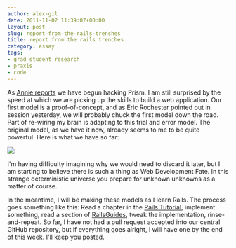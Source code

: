 ```yaml
---
author: alex-gil
date: 2011-11-02 11:39:07+00:00
layout: post
slug: report-from-the-rails-trenches
title: report from the rails trenches
category: essay
tags:
- grad student research
- praxis
- code
---
```


As [Annie reports](https://scholarslab.org/praxis-program/building-prism-let-there-be-light/) we have begun hacking Prism. I am still surprised by the speed at which we are picking up the skills to build a web application. Our first model is a proof-of-concept, and as Eric Rochester pointed out in session yesterday, we will probably chuck the first model down the road. Part of re-wiring my brain is adapting to this trial and error model. The original model, as we have it now, already seems to me to be quite powerful. Here is what we have so far:


[![](http://static.scholarslab.org/wp-content/uploads/2011/11/PrismDataModel-1-300x246.jpg)](https://scholarslab.org/praxis-program/report-from-the-rails-trenches/attachment/prismdatamodel-1/)


I'm having difficulty imagining why we would need to discard it later, but I am starting to believe there is such a thing as Web Development Fate. In this strange deterministic universe you prepare for unknown unknowns as a matter of course.

In the meantime, I will be making these models as I learn Rails. The process goes something like this: Read a chapter in the [Rails Tutorial](http://ruby.railstutorial.org/ruby-on-rails-tutorial-book), implement something, read a section of [RailsGuides](http://guides.rubyonrails.org/), tweak the implementation, rinse-and-repeat. So far, I have not had a pull request accepted into our central GitHub repository, but if everything goes alright, I will have one by the end of this week. I'll keep you posted.
